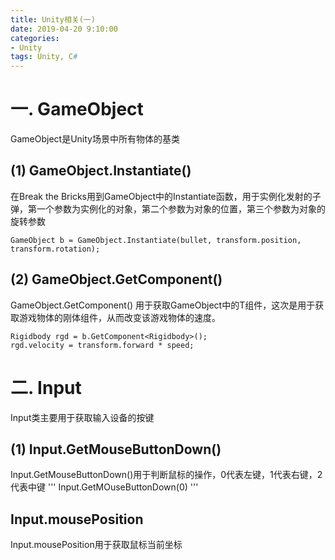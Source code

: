 ```yaml
---
title: Unity相关(一)
date: 2019-04-20 9:10:00
categories:
- Unity
tags: Unity, C#
---
```


# 一. GameObject
GameObject是Unity场景中所有物体的基类
## (1) GameObject.Instantiate()
在Break the Bricks用到GameObject中的Instantiate函数，用于实例化发射的子弹，第一个参数为实例化的对象，第二个参数为对象的位置，第三个参数为对象的旋转参数
```
GameObject b = GameObject.Instantiate(bullet, transform.position, transform.rotation);
```

## (2) GameObject.GetComponent<T>()
GameObject.GetComponent<T>() 用于获取GameObject中的T组件，这次是用于获取游戏物体的刚体组件，从而改变该游戏物体的速度。
```
Rigidbody rgd = b.GetComponent<Rigidbody>();
rgd.velocity = transform.forward * speed;
```
# 二. Input
Input类主要用于获取输入设备的按键
## (1) Input.GetMouseButtonDown()
Input.GetMouseButtonDown()用于判断鼠标的操作，0代表左键，1代表右键，2代表中键
'''
Input.GetMOuseButtonDown(0)
'''
## Input.mousePosition
Input.mousePosition用于获取鼠标当前坐标







